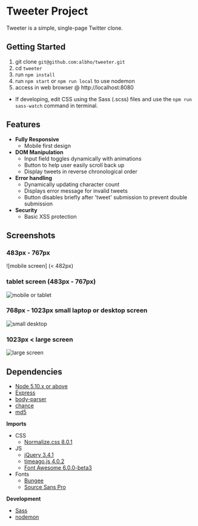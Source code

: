 # Tweeter Project

Tweeter is a simple, single-page Twitter clone.

## Getting Started

1. git clone `git@github.com:albho/tweeter.git`
2. cd `tweeter`
3. run `npm install`
4. run `npm start` or `npm run local` to use nodemon
5. access in web browser @ http://localhost:8080

- If developing, edit CSS using the Sass (.scss) files and use the `npm run sass-watch` command in terminal.

## Features

- **Fully Responsive**
  - Mobile first design
- **DOM Manipulation**
  - Input field toggles dynamically with animations
  - Button to help user easily scroll back up
  - Display tweets in reverse chronological order
- **Error handling**
  - Dynamically updating character count
  - Displays error message for invalid tweets
  - Button disables briefly after 'tweet' submission to prevent double submission
- **Security**
  - Basic XSS protection

## Screenshots
### 483px - 767px
![mobile screen] (< 482px)

### tablet screen (483px - 767px)

![mobile or tablet](/readme_resources/imgs/desktop.png)

### 768px - 1023px small laptop or desktop screen

![small desktop](/readme_resources/imgs/desktop-smaller.png)

### 1023px < large screen

![large screen](/readme_resources/imgs/mobile.png)

## Dependencies

- [Node 5.10.x or above](https://nodejs.org/en/)
- [Express](https://expressjs.com/)
- [body-parser](https://www.npmjs.com/package/body-parser)
- [chance](https://www.npmjs.com/package/chance)
- [md5](https://www.npmjs.com/package/md5)

**Imports**

- CSS
  - [Normalize.css 8.0.1](https://necolas.github.io/normalize.css/)
- JS
  - [jQuery 3.4.1](https://code.jquery.com/jquery-3.4.1.js)
  - [timeago.js 4.0.2](https://timeago.org/)
  - [Font Awesome 6.0.0-beta3](https://fontawesome.com/)
- Fonts
  - [Bungee](https://fonts.google.com/specimen/Bungee)
  - [Source Sans Pro](https://fonts.google.com/specimen/Source+Sans+Pro)

**Development**

- [Sass](https://sass-lang.com/)
- [nodemon](https://www.npmjs.com/package/nodemon)
